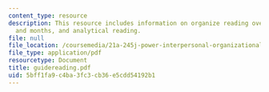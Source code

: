 ```yaml
---
content_type: resource
description: This resource includes information on organize reading over the weeks
  and months, and analytical reading.
file: null
file_location: /coursemedia/21a-245j-power-interpersonal-organizational-and-global-dimensions-fall-2005/5bff1fa9c4ba3fc3cb36e5cdd54192b1_guidereading.pdf
file_type: application/pdf
resourcetype: Document
title: guidereading.pdf
uid: 5bff1fa9-c4ba-3fc3-cb36-e5cdd54192b1
---
```

